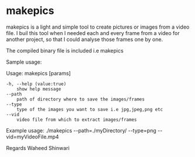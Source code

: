 # makepics
makepics is a light and simple tool to create pictures or images from a video file.
I buil this tool when I needed each and every frame from a video for another project, 
so that I could analyse those frames one by one.

The compiled binary file is included i.e makepics

Sample usage:

Usage: makepics [params] 

	-h, --help (value:true)
		show help message
	--path
		path of directory where to save the images/frames
	--type
		type of the images you want to save i.e jpg,jpeg,png etc
	--vid
		video file from which to extract images/frames

Example usage:
./makepics --path=./myDirectory/ --type=png --vid=myVideoFile.mp4 



Regards
Waheed Shinwari
